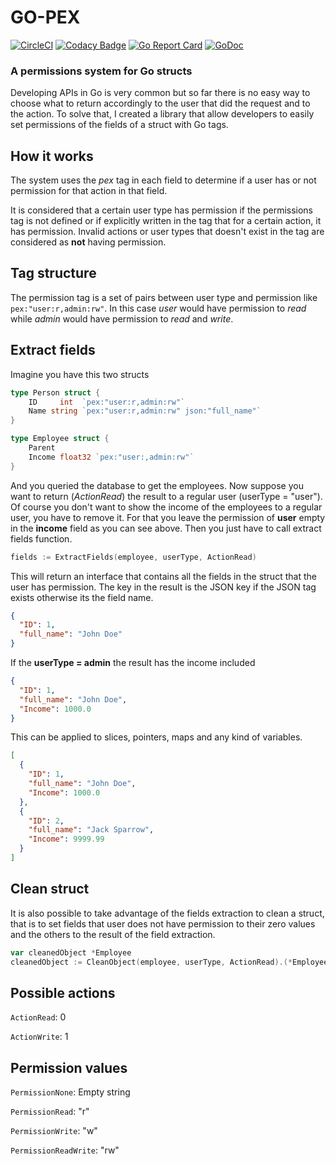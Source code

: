 # GO-PEX

[![CircleCI](https://circleci.com/gh/joaosilva2095/go-pex.svg?style=svg)](https://circleci.com/gh/joaosilva2095/go-pex)
[![Codacy Badge](https://api.codacy.com/project/badge/Grade/e0d1e64c12104e8dbd6f9b50f88321e9)](https://www.codacy.com/app/joaosilva2095/go-pex?utm_source=github.com&amp;utm_medium=referral&amp;utm_content=joaosilva2095/go-pex&amp;utm_campaign=Badge_Grade)
[![Go Report Card](https://goreportcard.com/badge/github.com/joaosilva2095/go-pex)](https://goreportcard.com/report/github.com/joaosilva2095/go-pex)
[![GoDoc](https://godoc.org/github.com/joaosilva2095/go-pex?status.svg)](https://godoc.org/github.com/joaosilva2095/go-pex)

### A permissions system for Go structs

Developing APIs in Go is very common but so far there is no easy way to choose what to return accordingly
to the user that did the request and to the action.
To solve that, I created a library that allow developers to easily set permissions of the fields of a struct with Go tags.

## How it works

The system uses the _pex_ tag in each field to determine if a user has or not permission for that action in that field.

It is considered that a certain user type has permission if the permissions tag is not defined or if explicitly written
in the tag that for a certain action, it has permission.
Invalid actions or user types that doesn't exist in the tag are considered as **not** having permission.

## Tag structure

The permission tag is a set of pairs between user type and permission like `pex:"user:r,admin:rw"`.
In this case _user_ would have permission to _read_ while _admin_ would have permission to _read_ and _write_.

## Extract fields
Imagine you have this two structs

```go
type Person struct {
    ID     int  `pex:"user:r,admin:rw"`
    Name string `pex:"user:r,admin:rw" json:"full_name"`
}

type Employee struct {
    Parent
    Income float32 `pex:"user:,admin:rw"`
}
```

And you queried the database to get the employees. Now suppose you want to return (_ActionRead_) the result to a regular
user (userType = "user"). Of course you don't want to show the income of the employees to a regular user, you have to remove it.
For that you leave the permission of **user** empty in the **income** field as you can see above. Then you just have to call
extract fields function.

```go
fields := ExtractFields(employee, userType, ActionRead)
```

This will return an interface that contains all the fields in the struct that the user has permission.
The key in the result is the JSON key if the JSON tag exists otherwise its the field name.

```json
{
  "ID": 1,
  "full_name": "John Doe"
}
```

If the **userType = admin** the result has the income included

```json
{
  "ID": 1,
  "full_name": "John Doe",
  "Income": 1000.0
}
```

This can be applied to slices, pointers, maps and any kind of variables.

```json
[
  {
    "ID": 1,
    "full_name": "John Doe",
    "Income": 1000.0
  },
  {
    "ID": 2,
    "full_name": "Jack Sparrow",
    "Income": 9999.99
  }
]
```

## Clean struct
It is also possible to take advantage of the fields extraction to clean a struct, that is to set fields that user does
not have permission to their zero values and the others to the result of the field extraction.

```go
var cleanedObject *Employee
cleanedObject := CleanObject(employee, userType, ActionRead).(*Employee)
```

## Possible actions

`ActionRead`: 0 

`ActionWrite`: 1 

## Permission values

`PermissionNone`: Empty string

`PermissionRead`: "r"

`PermissionWrite`: "w"

`PermissionReadWrite`: "rw"
